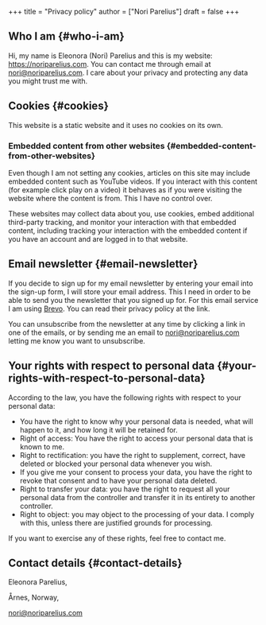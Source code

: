 +++
title = "Privacy policy"
author = ["Nori Parelius"]
draft = false
+++

## Who I am {#who-i-am}

Hi, my name is Eleonora (Nori) Parelius and this is my website: <https://noriparelius.com>. You can contact me through email at nori@noriparelius.com. I care about your privacy and protecting any data you might trust me with.


## Cookies {#cookies}

This website is a static website and it uses no cookies on its own.

### Embedded content from other websites {#embedded-content-from-other-websites}

Even though I am not setting any cookies, articles on this site may include embedded content such as YouTube videos. If you interact with this content (for example click play on a video) it behaves as if you were visiting the website where the content is from. This I have no control over.

These websites may collect data about you, use cookies, embed additional third-party tracking, and monitor your interaction with that embedded content, including tracking your interaction with the embedded content if you have an account and are logged in to that website.


## Email newsletter {#email-newsletter}

If you decide to sign up for my email newsletter by entering your email into the sign-up form, I will store your email address. This I need in order to be able to send you the newsletter that you signed up for. For this email service I am using [Brevo](https://www.brevo.com/legal/privacypolicy/). You can read their privacy policy at the link. 

You can unsubscribe from the newsletter at any time by clicking a link in one of the emails, or by sending me an email to nori@noriparelius.com letting me know you want to unsubscribe.


## Your rights with respect to personal data {#your-rights-with-respect-to-personal-data}

According to the law, you have the following rights with respect to your personal data:

-   You have the right to know why your personal data is needed, what will happen to it, and how long it will be retained for.
-   Right of access: You have the right to access your personal data that is known to me.
-   Right to rectification: you have the right to supplement, correct, have deleted or blocked your personal data whenever you wish.
-   If you give me your consent to process your data, you have the right to revoke that consent and to have your personal data deleted.
-   Right to transfer your data: you have the right to request all your personal data from the controller and transfer it in its entirety to another controller.
-   Right to object: you may object to the processing of your data. I comply with this, unless there are justified grounds for processing.

If you want to exercise any of these rights, feel free to contact me.


## Contact details {#contact-details}

Eleonora Parelius,

Årnes, Norway,

nori@noriparelius.com
